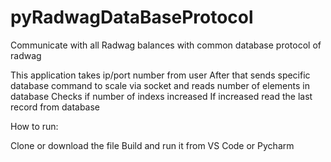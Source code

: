 # pyRadwagDataBaseProtocol
Communicate with all Radwag balances with common database protocol of radwag

This application takes ip/port number from user
After that sends specific database command to scale via socket and reads number of elements in database
Checks if number of indexs increased
If increased read the last record from database

How to run:

Clone or download the file
Build and run it from VS Code or Pycharm
